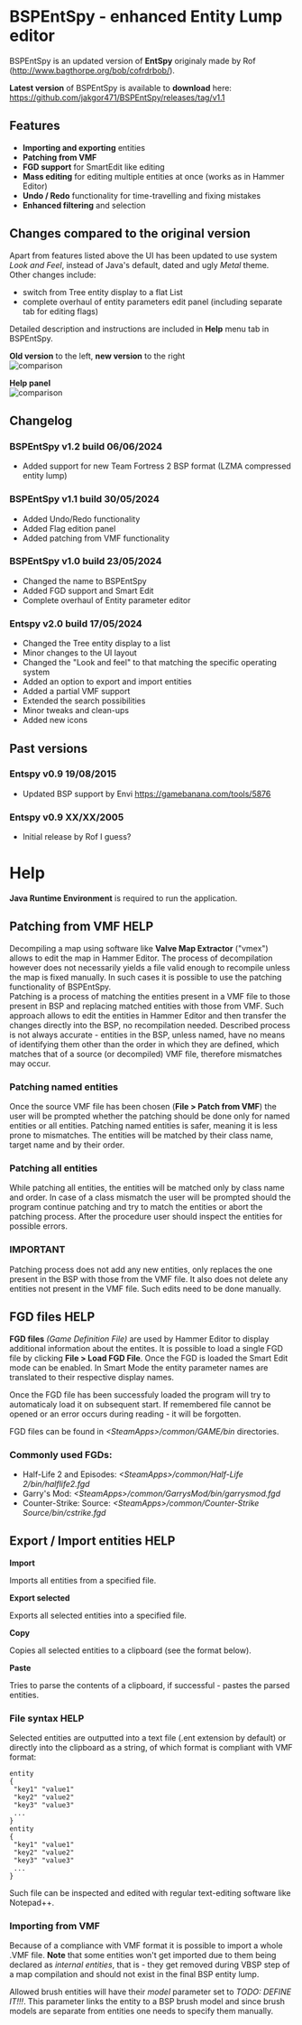 # BSPEntSpy - enhanced Entity Lump editor
BSPEntSpy is an updated version of **EntSpy** originaly made by Rof (http://www.bagthorpe.org/bob/cofrdrbob/).  

**Latest version** of BSPEntSpy is available to **download** here: https://github.com/jakgor471/BSPEntSpy/releases/tag/v1.1

## Features
* **Importing and exporting** entities
* **Patching from VMF**
* **FGD support** for SmartEdit like editing
* **Mass editing** for editing multiple entities at once (works as in Hammer Editor)
* **Undo / Redo** functionality for time-travelling and fixing mistakes
* **Enhanced filtering** and selection

## Changes compared to the original version
Apart from features listed above the UI has been updated to use system
*Look and Feel*, instead of Java's default, dated and ugly *Metal* theme.  
Other changes include:
* switch from Tree entity display to a flat List
* complete overhaul of entity parameters edit panel (including separate tab for
editing flags)

Detailed description and instructions are included in **Help** menu tab in BSPEntSpy.

**Old version** to the left, **new version** to the right  
![comparison](https://github.com/jakgor471/BSPEntSpy/blob/main/images/image1.jpg?raw=true)

**Help panel**  
![comparison](https://github.com/jakgor471/BSPEntSpy/blob/main/images/image2.jpg?raw=true)

## Changelog
### BSPEntSpy v1.2 build 06/06/2024
* Added support for new Team Fortress 2 BSP format (LZMA compressed entity lump)
### BSPEntSpy v1.1 build 30/05/2024
* Added Undo/Redo functionality
* Added Flag edition panel
* Added patching from VMF functionality
### BSPEntSpy v1.0 build 23/05/2024
* Changed the name to BSPEntSpy
* Added FGD support and Smart Edit
* Complete overhaul of Entity parameter editor
### Entspy v2.0 build 17/05/2024
* Changed the Tree entity display to a list
* Minor changes to the UI layout
* Changed the "Look and feel" to that matching the specific operating system
* Added an option to export and import entities
* Added a partial VMF support
* Extended the search possibilities
* Minor tweaks and clean-ups
* Added new icons
## Past versions
### Entspy v0.9 19/08/2015
* Updated BSP support by Envi https://gamebanana.com/tools/5876

### Entspy v0.9 XX/XX/2005
* Initial release by Rof I guess?

# Help
**Java Runtime Environment** is required to run the application.

## Patching from VMF HELP
Decompiling a map using software like **Valve Map Extractor** ("vmex") allows to edit the map in Hammer Editor. The process of decompilation however
does not necessarily yields a file valid enough to recompile unless the map is fixed manually. In such cases it is possible to use the patching functionality 
of BSPEntSpy.  
Patching is a process of matching the entities present in a VMF file to those present in BSP and replacing matched entities with those from VMF. 
Such approach allows to edit the entities in Hammer Editor and then transfer the changes directly into the BSP, no recompilation needed. 
Described process is not always accurate - entities in the BSP, unless named, have no means of identifying them other than the order in which 
they are defined, which matches that of a source (or decompiled) VMF file, therefore mismatches may occur.  

### Patching named entities
Once the source VMF file has been chosen (**File &gt; Patch from VMF**) the user will be prompted whether the patching should be done only for named entities 
or all entities. Patching named entities is safer, meaning it is less prone to mismatches. The entities will be matched by their class name, target name and by their 
order.  

### Patching all entities
While patching all entities, the entities will be matched only by class name and order. In case of a class mismatch the user will be prompted should the program 
continue patching and try to match the entities or abort the patching process. After the procedure user should inspect the entities for possible errors.  

### IMPORTANT
Patching process does not add any new entities, only replaces the one present in the BSP with those from the VMF file. It also does not delete any entities not present 
in the VMF file. Such edits need to be done manually.

## FGD files HELP
**FGD files** *(Game Definition File)* are used by Hammer Editor to display additional information about the entites. 
It is possible to load a single FGD file by clicking **File &gt; Load FGD File**. Once the FGD is loaded the Smart Edit mode can be enabled. 
In Smart Mode the entity parameter names are translated to their respective display names.  

Once the FGD file has been successfuly loaded the program will try to automaticaly load it on subsequent start. If remembered file cannot be 
opened or an error occurs during reading - it will be forgotten.

FGD files can be found in *&lt;SteamApps&gt;/common/GAME/bin* directories.

### Commonly used FGDs:
* Half-Life 2 and Episodes: *&lt;SteamApps&gt;/common/Half-Life 2/bin/halflife2.fgd*
* Garry's Mod: *&lt;SteamApps&gt;/common/GarrysMod/bin/garrysmod.fgd*
* Counter-Strike: Source: *&lt;SteamApps&gt;/common/Counter-Strike Source/bin/cstrike.fgd*

## Export / Import entities HELP
**Import**

Imports all entities from a specified file.

**Export selected**

Exports all selected entities into a specified file.

**Copy**

Copies all selected entities to a clipboard (see the format below).

**Paste**

Tries to parse the contents of a clipboard, if successful - pastes the parsed entities.

### File syntax HELP
Selected entities are outputted into a text file (.ent extension by default) or directly into the clipboard as a string, of which format is compliant with VMF format:

    entity  
    {  
     "key1" "value1"  
     "key2" "value2"  
     "key3" "value3"  
     ...  
    }  
    entity  
    {  
     "key1" "value1"  
     "key2" "value2"  
     "key3" "value3"  
     ...  
    }

Such file can be inspected and edited with regular text-editing software like Notepad++.

### Importing from VMF
Because of a compliance with VMF format it is possible to import a whole .VMF file. **Note** that some entities won't get imported due to them being declared as _internal entities_, that is - they get removed during VBSP step of a map compilation and should not exist in the final BSP entity lump.

Allowed brush entities will have their _model_ parameter set to _TODO: DEFINE IT!!!_. This parameter links the entity to a BSP brush model and since brush models are separate from entities one needs to specify them manually.